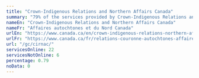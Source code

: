 ```yaml
---
title: "Crown-Indigenous Relations and Northern Affairs Canada"
summary: "79% of the services provided by Crown-Indigenous Relations and Northern Affairs Canada are available end-to-end online. 22 are available online, and 6 are not available online."
nameEn: "Crown-Indigenous Relations and Northern Affairs Canada"
nameFr: "Affaires autochtones et du Nord Canada"
urlEn: "https://www.canada.ca/en/crown-indigenous-relations-northern-affairs.html"
urlFr: "https://www.canada.ca/fr/relations-couronne-autochtones-affaires-nord.html"
url: "/gc/cirnac/"
servicesOnline: 22
servicesNotOnline: 6
percentage: 0.79
noData: 0
---
```

